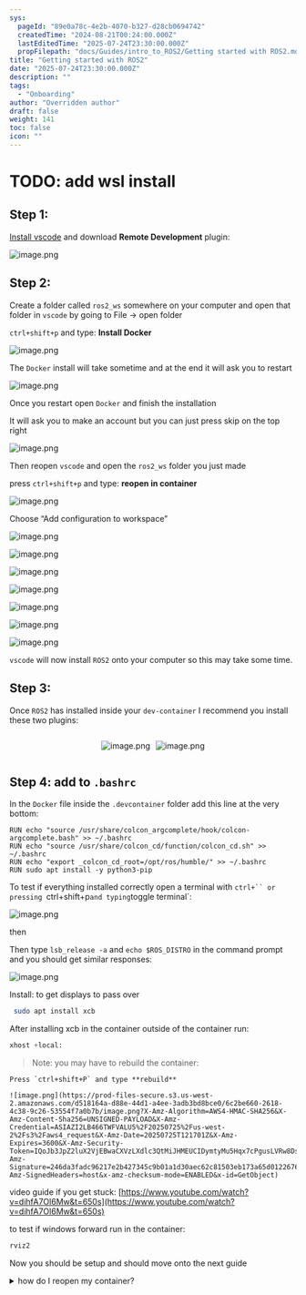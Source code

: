 ```yaml
---
sys:
  pageId: "89e0a78c-4e2b-4070-b327-d28cb0694742"
  createdTime: "2024-08-21T00:24:00.000Z"
  lastEditedTime: "2025-07-24T23:30:00.000Z"
  propFilepath: "docs/Guides/intro_to_ROS2/Getting started with ROS2.md"
title: "Getting started with ROS2"
date: "2025-07-24T23:30:00.000Z"
description: ""
tags:
  - "Onboarding"
author: "Overridden author"
draft: false
weight: 141
toc: false
icon: ""
---
```


# TODO: add wsl install

## Step 1:

[Install vscode](https://code.visualstudio.com/download) and download **Remote Development** plugin:

![image.png](https://prod-files-secure.s3.us-west-2.amazonaws.com/d518164a-d88e-44d1-a4ee-3adb3bd8bce0/efb52993-1881-4a40-b95e-6f020334f022/image.png?X-Amz-Algorithm=AWS4-HMAC-SHA256&X-Amz-Content-Sha256=UNSIGNED-PAYLOAD&X-Amz-Credential=ASIAZI2LB466RFSFGXDV%2F20250725%2Fus-west-2%2Fs3%2Faws4_request&X-Amz-Date=20250725T121657Z&X-Amz-Expires=3600&X-Amz-Security-Token=IQoJb3JpZ2luX2VjEBwaCXVzLXdlc3QtMiJGMEQCIBj9SOJISmPWgEZ1UeOHXW%2BvWW0IRwRvT92r%2FHkgGBcsAiANMo6OoNnJd%2BUqYGHlY3wBjvIXp%2FPdIQ4NW4owPQI%2BSir%2FAwhFEAAaDDYzNzQyMzE4MzgwNSIMPLph710IJ8YDdGeSKtwDg92bqEh4AuuvI24QgJVaWdh8wuQcCfYQ%2FcK3lJmljENEMPpfsMdL9s83QQo%2FrBun9mt9%2BKEY%2BsXAHluwXlQbd0uyMHU4hGZNmCJxulrGP3B2aX%2FTM16%2BL7Rl4b9kWuy5G41lFvJ1EdKT5ArU%2FT%2FViQ1mgpdwhL7qPif%2B4LHDuGPPqGDm9M4l%2FRt3oa15Y0S4jaHrjb4gw3hhmVjl1CYD6Pd%2BKSQDCYwZL%2FYDtfX5SNOE%2BRertRXtqamZQHRFXyfEo3dQj%2BXLVS77iIfeDbUHATXbEuM3WfQ%2FPV1BbR4DPAdpPWeaT%2BopudeDgVW2WB19iDqBDqawlmxQXCPXAXMIfB1c6KATUCcPfRUhLSVOqk24jbdGfk3Rm%2FnOT02W8OHrHPF05hyhpSKhoTSTge57YiJfb%2BUib4VaNjHn4WUB3vpBycfeOOUpu%2BMZNF0qBQ4LYcLrcnP4cBD69ZQ4RPszW5Wqxc%2FUHCHgyYwNs1LyXFttOUPKA0PvQJBpZ7Xg64TCzKsmWaQ0jOqe8gC2KwJOAgy3MyUcIp6lhyk3t2yvbntwTc6L7aJfu1XbuEE9q4K9RbesaO375qPtLNZl7aCLPsB99E4kuvCpI0ZBz5E3O4NKtpOQdt%2BDRvrPlNAw3eGNxAY6pgFL1j2HdtXw98IB3oOHYVQLyUUccHuhCFiaighADMi1xQZOnGhlN4Vki98Xr36uJDySPii3UZNv%2B0Ln7Epk8vGCXfov%2Btn51KG6kTarRQ07VPMvx7peU8fscti5axrAIK8UIRloItoKb%2BDe%2FqBVPYP%2BXmkeJGRXm%2FOgPo1zbVsts7YxHD77zGsh8w4AwZ9Zc%2BPS3Lrxs4Ha9Rj85h1eUjms8qL%2F8bos&X-Amz-Signature=ffd06ef73eee3aab6c431a518f5b2ad80bca60793757937489cfe4fddad1bf92&X-Amz-SignedHeaders=host&x-amz-checksum-mode=ENABLED&x-id=GetObject)

## Step 2:

Create a folder called `ros2_ws` somewhere on your computer and open that folder in `vscode` by going to File → open folder 

`ctrl+shift+p` and type: **Install Docker**

![image.png](https://prod-files-secure.s3.us-west-2.amazonaws.com/d518164a-d88e-44d1-a4ee-3adb3bd8bce0/2269dc0e-1cd5-47ff-bceb-c04ad9b2eab0/image.png?X-Amz-Algorithm=AWS4-HMAC-SHA256&X-Amz-Content-Sha256=UNSIGNED-PAYLOAD&X-Amz-Credential=ASIAZI2LB466RFSFGXDV%2F20250725%2Fus-west-2%2Fs3%2Faws4_request&X-Amz-Date=20250725T121657Z&X-Amz-Expires=3600&X-Amz-Security-Token=IQoJb3JpZ2luX2VjEBwaCXVzLXdlc3QtMiJGMEQCIBj9SOJISmPWgEZ1UeOHXW%2BvWW0IRwRvT92r%2FHkgGBcsAiANMo6OoNnJd%2BUqYGHlY3wBjvIXp%2FPdIQ4NW4owPQI%2BSir%2FAwhFEAAaDDYzNzQyMzE4MzgwNSIMPLph710IJ8YDdGeSKtwDg92bqEh4AuuvI24QgJVaWdh8wuQcCfYQ%2FcK3lJmljENEMPpfsMdL9s83QQo%2FrBun9mt9%2BKEY%2BsXAHluwXlQbd0uyMHU4hGZNmCJxulrGP3B2aX%2FTM16%2BL7Rl4b9kWuy5G41lFvJ1EdKT5ArU%2FT%2FViQ1mgpdwhL7qPif%2B4LHDuGPPqGDm9M4l%2FRt3oa15Y0S4jaHrjb4gw3hhmVjl1CYD6Pd%2BKSQDCYwZL%2FYDtfX5SNOE%2BRertRXtqamZQHRFXyfEo3dQj%2BXLVS77iIfeDbUHATXbEuM3WfQ%2FPV1BbR4DPAdpPWeaT%2BopudeDgVW2WB19iDqBDqawlmxQXCPXAXMIfB1c6KATUCcPfRUhLSVOqk24jbdGfk3Rm%2FnOT02W8OHrHPF05hyhpSKhoTSTge57YiJfb%2BUib4VaNjHn4WUB3vpBycfeOOUpu%2BMZNF0qBQ4LYcLrcnP4cBD69ZQ4RPszW5Wqxc%2FUHCHgyYwNs1LyXFttOUPKA0PvQJBpZ7Xg64TCzKsmWaQ0jOqe8gC2KwJOAgy3MyUcIp6lhyk3t2yvbntwTc6L7aJfu1XbuEE9q4K9RbesaO375qPtLNZl7aCLPsB99E4kuvCpI0ZBz5E3O4NKtpOQdt%2BDRvrPlNAw3eGNxAY6pgFL1j2HdtXw98IB3oOHYVQLyUUccHuhCFiaighADMi1xQZOnGhlN4Vki98Xr36uJDySPii3UZNv%2B0Ln7Epk8vGCXfov%2Btn51KG6kTarRQ07VPMvx7peU8fscti5axrAIK8UIRloItoKb%2BDe%2FqBVPYP%2BXmkeJGRXm%2FOgPo1zbVsts7YxHD77zGsh8w4AwZ9Zc%2BPS3Lrxs4Ha9Rj85h1eUjms8qL%2F8bos&X-Amz-Signature=4e3f941f4546405cf2ecccc884e7778bb9516d90ad1c3f6202a218fb0af88e59&X-Amz-SignedHeaders=host&x-amz-checksum-mode=ENABLED&x-id=GetObject)

The `Docker` install will take sometime and at the end it will ask you to restart

![image.png](https://prod-files-secure.s3.us-west-2.amazonaws.com/d518164a-d88e-44d1-a4ee-3adb3bd8bce0/ed233f78-be33-4b1f-b89c-9c346c0e961e/image.png?X-Amz-Algorithm=AWS4-HMAC-SHA256&X-Amz-Content-Sha256=UNSIGNED-PAYLOAD&X-Amz-Credential=ASIAZI2LB466RFSFGXDV%2F20250725%2Fus-west-2%2Fs3%2Faws4_request&X-Amz-Date=20250725T121657Z&X-Amz-Expires=3600&X-Amz-Security-Token=IQoJb3JpZ2luX2VjEBwaCXVzLXdlc3QtMiJGMEQCIBj9SOJISmPWgEZ1UeOHXW%2BvWW0IRwRvT92r%2FHkgGBcsAiANMo6OoNnJd%2BUqYGHlY3wBjvIXp%2FPdIQ4NW4owPQI%2BSir%2FAwhFEAAaDDYzNzQyMzE4MzgwNSIMPLph710IJ8YDdGeSKtwDg92bqEh4AuuvI24QgJVaWdh8wuQcCfYQ%2FcK3lJmljENEMPpfsMdL9s83QQo%2FrBun9mt9%2BKEY%2BsXAHluwXlQbd0uyMHU4hGZNmCJxulrGP3B2aX%2FTM16%2BL7Rl4b9kWuy5G41lFvJ1EdKT5ArU%2FT%2FViQ1mgpdwhL7qPif%2B4LHDuGPPqGDm9M4l%2FRt3oa15Y0S4jaHrjb4gw3hhmVjl1CYD6Pd%2BKSQDCYwZL%2FYDtfX5SNOE%2BRertRXtqamZQHRFXyfEo3dQj%2BXLVS77iIfeDbUHATXbEuM3WfQ%2FPV1BbR4DPAdpPWeaT%2BopudeDgVW2WB19iDqBDqawlmxQXCPXAXMIfB1c6KATUCcPfRUhLSVOqk24jbdGfk3Rm%2FnOT02W8OHrHPF05hyhpSKhoTSTge57YiJfb%2BUib4VaNjHn4WUB3vpBycfeOOUpu%2BMZNF0qBQ4LYcLrcnP4cBD69ZQ4RPszW5Wqxc%2FUHCHgyYwNs1LyXFttOUPKA0PvQJBpZ7Xg64TCzKsmWaQ0jOqe8gC2KwJOAgy3MyUcIp6lhyk3t2yvbntwTc6L7aJfu1XbuEE9q4K9RbesaO375qPtLNZl7aCLPsB99E4kuvCpI0ZBz5E3O4NKtpOQdt%2BDRvrPlNAw3eGNxAY6pgFL1j2HdtXw98IB3oOHYVQLyUUccHuhCFiaighADMi1xQZOnGhlN4Vki98Xr36uJDySPii3UZNv%2B0Ln7Epk8vGCXfov%2Btn51KG6kTarRQ07VPMvx7peU8fscti5axrAIK8UIRloItoKb%2BDe%2FqBVPYP%2BXmkeJGRXm%2FOgPo1zbVsts7YxHD77zGsh8w4AwZ9Zc%2BPS3Lrxs4Ha9Rj85h1eUjms8qL%2F8bos&X-Amz-Signature=f0638f658e09f13786cd93880c9d1f1512daa7805ad2437a793d29855dbeb53c&X-Amz-SignedHeaders=host&x-amz-checksum-mode=ENABLED&x-id=GetObject)

Once you restart open `Docker` and finish the installation

It will ask you to make an account but you can just press skip on the top right

![image.png](https://prod-files-secure.s3.us-west-2.amazonaws.com/d518164a-d88e-44d1-a4ee-3adb3bd8bce0/21010ad9-1659-4fd9-9f59-9932a09b2a3d/image.png?X-Amz-Algorithm=AWS4-HMAC-SHA256&X-Amz-Content-Sha256=UNSIGNED-PAYLOAD&X-Amz-Credential=ASIAZI2LB466RFSFGXDV%2F20250725%2Fus-west-2%2Fs3%2Faws4_request&X-Amz-Date=20250725T121657Z&X-Amz-Expires=3600&X-Amz-Security-Token=IQoJb3JpZ2luX2VjEBwaCXVzLXdlc3QtMiJGMEQCIBj9SOJISmPWgEZ1UeOHXW%2BvWW0IRwRvT92r%2FHkgGBcsAiANMo6OoNnJd%2BUqYGHlY3wBjvIXp%2FPdIQ4NW4owPQI%2BSir%2FAwhFEAAaDDYzNzQyMzE4MzgwNSIMPLph710IJ8YDdGeSKtwDg92bqEh4AuuvI24QgJVaWdh8wuQcCfYQ%2FcK3lJmljENEMPpfsMdL9s83QQo%2FrBun9mt9%2BKEY%2BsXAHluwXlQbd0uyMHU4hGZNmCJxulrGP3B2aX%2FTM16%2BL7Rl4b9kWuy5G41lFvJ1EdKT5ArU%2FT%2FViQ1mgpdwhL7qPif%2B4LHDuGPPqGDm9M4l%2FRt3oa15Y0S4jaHrjb4gw3hhmVjl1CYD6Pd%2BKSQDCYwZL%2FYDtfX5SNOE%2BRertRXtqamZQHRFXyfEo3dQj%2BXLVS77iIfeDbUHATXbEuM3WfQ%2FPV1BbR4DPAdpPWeaT%2BopudeDgVW2WB19iDqBDqawlmxQXCPXAXMIfB1c6KATUCcPfRUhLSVOqk24jbdGfk3Rm%2FnOT02W8OHrHPF05hyhpSKhoTSTge57YiJfb%2BUib4VaNjHn4WUB3vpBycfeOOUpu%2BMZNF0qBQ4LYcLrcnP4cBD69ZQ4RPszW5Wqxc%2FUHCHgyYwNs1LyXFttOUPKA0PvQJBpZ7Xg64TCzKsmWaQ0jOqe8gC2KwJOAgy3MyUcIp6lhyk3t2yvbntwTc6L7aJfu1XbuEE9q4K9RbesaO375qPtLNZl7aCLPsB99E4kuvCpI0ZBz5E3O4NKtpOQdt%2BDRvrPlNAw3eGNxAY6pgFL1j2HdtXw98IB3oOHYVQLyUUccHuhCFiaighADMi1xQZOnGhlN4Vki98Xr36uJDySPii3UZNv%2B0Ln7Epk8vGCXfov%2Btn51KG6kTarRQ07VPMvx7peU8fscti5axrAIK8UIRloItoKb%2BDe%2FqBVPYP%2BXmkeJGRXm%2FOgPo1zbVsts7YxHD77zGsh8w4AwZ9Zc%2BPS3Lrxs4Ha9Rj85h1eUjms8qL%2F8bos&X-Amz-Signature=34cf8a4f41a70954e73858a1037f6cf28a24e5d187fa77963840feee91a15590&X-Amz-SignedHeaders=host&x-amz-checksum-mode=ENABLED&x-id=GetObject)

Then reopen `vscode` and open the `ros2_ws` folder you just made

press `ctrl+shift+p` and type: **reopen in container**

![image.png](https://prod-files-secure.s3.us-west-2.amazonaws.com/d518164a-d88e-44d1-a4ee-3adb3bd8bce0/4e93b8c2-41ad-488c-8095-c74205196118/image.png?X-Amz-Algorithm=AWS4-HMAC-SHA256&X-Amz-Content-Sha256=UNSIGNED-PAYLOAD&X-Amz-Credential=ASIAZI2LB466RFSFGXDV%2F20250725%2Fus-west-2%2Fs3%2Faws4_request&X-Amz-Date=20250725T121657Z&X-Amz-Expires=3600&X-Amz-Security-Token=IQoJb3JpZ2luX2VjEBwaCXVzLXdlc3QtMiJGMEQCIBj9SOJISmPWgEZ1UeOHXW%2BvWW0IRwRvT92r%2FHkgGBcsAiANMo6OoNnJd%2BUqYGHlY3wBjvIXp%2FPdIQ4NW4owPQI%2BSir%2FAwhFEAAaDDYzNzQyMzE4MzgwNSIMPLph710IJ8YDdGeSKtwDg92bqEh4AuuvI24QgJVaWdh8wuQcCfYQ%2FcK3lJmljENEMPpfsMdL9s83QQo%2FrBun9mt9%2BKEY%2BsXAHluwXlQbd0uyMHU4hGZNmCJxulrGP3B2aX%2FTM16%2BL7Rl4b9kWuy5G41lFvJ1EdKT5ArU%2FT%2FViQ1mgpdwhL7qPif%2B4LHDuGPPqGDm9M4l%2FRt3oa15Y0S4jaHrjb4gw3hhmVjl1CYD6Pd%2BKSQDCYwZL%2FYDtfX5SNOE%2BRertRXtqamZQHRFXyfEo3dQj%2BXLVS77iIfeDbUHATXbEuM3WfQ%2FPV1BbR4DPAdpPWeaT%2BopudeDgVW2WB19iDqBDqawlmxQXCPXAXMIfB1c6KATUCcPfRUhLSVOqk24jbdGfk3Rm%2FnOT02W8OHrHPF05hyhpSKhoTSTge57YiJfb%2BUib4VaNjHn4WUB3vpBycfeOOUpu%2BMZNF0qBQ4LYcLrcnP4cBD69ZQ4RPszW5Wqxc%2FUHCHgyYwNs1LyXFttOUPKA0PvQJBpZ7Xg64TCzKsmWaQ0jOqe8gC2KwJOAgy3MyUcIp6lhyk3t2yvbntwTc6L7aJfu1XbuEE9q4K9RbesaO375qPtLNZl7aCLPsB99E4kuvCpI0ZBz5E3O4NKtpOQdt%2BDRvrPlNAw3eGNxAY6pgFL1j2HdtXw98IB3oOHYVQLyUUccHuhCFiaighADMi1xQZOnGhlN4Vki98Xr36uJDySPii3UZNv%2B0Ln7Epk8vGCXfov%2Btn51KG6kTarRQ07VPMvx7peU8fscti5axrAIK8UIRloItoKb%2BDe%2FqBVPYP%2BXmkeJGRXm%2FOgPo1zbVsts7YxHD77zGsh8w4AwZ9Zc%2BPS3Lrxs4Ha9Rj85h1eUjms8qL%2F8bos&X-Amz-Signature=4cdcbf18793f64474fa2651c07fd60e5f18a1935dec735dd78289eeb2687ca8a&X-Amz-SignedHeaders=host&x-amz-checksum-mode=ENABLED&x-id=GetObject)

Choose “Add configuration to workspace”

![image.png](https://prod-files-secure.s3.us-west-2.amazonaws.com/d518164a-d88e-44d1-a4ee-3adb3bd8bce0/9560b282-5060-4989-ba37-97e7b2c22476/image.png?X-Amz-Algorithm=AWS4-HMAC-SHA256&X-Amz-Content-Sha256=UNSIGNED-PAYLOAD&X-Amz-Credential=ASIAZI2LB466RFSFGXDV%2F20250725%2Fus-west-2%2Fs3%2Faws4_request&X-Amz-Date=20250725T121657Z&X-Amz-Expires=3600&X-Amz-Security-Token=IQoJb3JpZ2luX2VjEBwaCXVzLXdlc3QtMiJGMEQCIBj9SOJISmPWgEZ1UeOHXW%2BvWW0IRwRvT92r%2FHkgGBcsAiANMo6OoNnJd%2BUqYGHlY3wBjvIXp%2FPdIQ4NW4owPQI%2BSir%2FAwhFEAAaDDYzNzQyMzE4MzgwNSIMPLph710IJ8YDdGeSKtwDg92bqEh4AuuvI24QgJVaWdh8wuQcCfYQ%2FcK3lJmljENEMPpfsMdL9s83QQo%2FrBun9mt9%2BKEY%2BsXAHluwXlQbd0uyMHU4hGZNmCJxulrGP3B2aX%2FTM16%2BL7Rl4b9kWuy5G41lFvJ1EdKT5ArU%2FT%2FViQ1mgpdwhL7qPif%2B4LHDuGPPqGDm9M4l%2FRt3oa15Y0S4jaHrjb4gw3hhmVjl1CYD6Pd%2BKSQDCYwZL%2FYDtfX5SNOE%2BRertRXtqamZQHRFXyfEo3dQj%2BXLVS77iIfeDbUHATXbEuM3WfQ%2FPV1BbR4DPAdpPWeaT%2BopudeDgVW2WB19iDqBDqawlmxQXCPXAXMIfB1c6KATUCcPfRUhLSVOqk24jbdGfk3Rm%2FnOT02W8OHrHPF05hyhpSKhoTSTge57YiJfb%2BUib4VaNjHn4WUB3vpBycfeOOUpu%2BMZNF0qBQ4LYcLrcnP4cBD69ZQ4RPszW5Wqxc%2FUHCHgyYwNs1LyXFttOUPKA0PvQJBpZ7Xg64TCzKsmWaQ0jOqe8gC2KwJOAgy3MyUcIp6lhyk3t2yvbntwTc6L7aJfu1XbuEE9q4K9RbesaO375qPtLNZl7aCLPsB99E4kuvCpI0ZBz5E3O4NKtpOQdt%2BDRvrPlNAw3eGNxAY6pgFL1j2HdtXw98IB3oOHYVQLyUUccHuhCFiaighADMi1xQZOnGhlN4Vki98Xr36uJDySPii3UZNv%2B0Ln7Epk8vGCXfov%2Btn51KG6kTarRQ07VPMvx7peU8fscti5axrAIK8UIRloItoKb%2BDe%2FqBVPYP%2BXmkeJGRXm%2FOgPo1zbVsts7YxHD77zGsh8w4AwZ9Zc%2BPS3Lrxs4Ha9Rj85h1eUjms8qL%2F8bos&X-Amz-Signature=755e15abf418ca05fe250943d3bba4d2d21312b861b4c658a8d27f2b7c4fa843&X-Amz-SignedHeaders=host&x-amz-checksum-mode=ENABLED&x-id=GetObject)

![image.png](https://prod-files-secure.s3.us-west-2.amazonaws.com/d518164a-d88e-44d1-a4ee-3adb3bd8bce0/2ee63f81-886b-48e8-a553-dc6e5eac99e4/image.png?X-Amz-Algorithm=AWS4-HMAC-SHA256&X-Amz-Content-Sha256=UNSIGNED-PAYLOAD&X-Amz-Credential=ASIAZI2LB466RFSFGXDV%2F20250725%2Fus-west-2%2Fs3%2Faws4_request&X-Amz-Date=20250725T121657Z&X-Amz-Expires=3600&X-Amz-Security-Token=IQoJb3JpZ2luX2VjEBwaCXVzLXdlc3QtMiJGMEQCIBj9SOJISmPWgEZ1UeOHXW%2BvWW0IRwRvT92r%2FHkgGBcsAiANMo6OoNnJd%2BUqYGHlY3wBjvIXp%2FPdIQ4NW4owPQI%2BSir%2FAwhFEAAaDDYzNzQyMzE4MzgwNSIMPLph710IJ8YDdGeSKtwDg92bqEh4AuuvI24QgJVaWdh8wuQcCfYQ%2FcK3lJmljENEMPpfsMdL9s83QQo%2FrBun9mt9%2BKEY%2BsXAHluwXlQbd0uyMHU4hGZNmCJxulrGP3B2aX%2FTM16%2BL7Rl4b9kWuy5G41lFvJ1EdKT5ArU%2FT%2FViQ1mgpdwhL7qPif%2B4LHDuGPPqGDm9M4l%2FRt3oa15Y0S4jaHrjb4gw3hhmVjl1CYD6Pd%2BKSQDCYwZL%2FYDtfX5SNOE%2BRertRXtqamZQHRFXyfEo3dQj%2BXLVS77iIfeDbUHATXbEuM3WfQ%2FPV1BbR4DPAdpPWeaT%2BopudeDgVW2WB19iDqBDqawlmxQXCPXAXMIfB1c6KATUCcPfRUhLSVOqk24jbdGfk3Rm%2FnOT02W8OHrHPF05hyhpSKhoTSTge57YiJfb%2BUib4VaNjHn4WUB3vpBycfeOOUpu%2BMZNF0qBQ4LYcLrcnP4cBD69ZQ4RPszW5Wqxc%2FUHCHgyYwNs1LyXFttOUPKA0PvQJBpZ7Xg64TCzKsmWaQ0jOqe8gC2KwJOAgy3MyUcIp6lhyk3t2yvbntwTc6L7aJfu1XbuEE9q4K9RbesaO375qPtLNZl7aCLPsB99E4kuvCpI0ZBz5E3O4NKtpOQdt%2BDRvrPlNAw3eGNxAY6pgFL1j2HdtXw98IB3oOHYVQLyUUccHuhCFiaighADMi1xQZOnGhlN4Vki98Xr36uJDySPii3UZNv%2B0Ln7Epk8vGCXfov%2Btn51KG6kTarRQ07VPMvx7peU8fscti5axrAIK8UIRloItoKb%2BDe%2FqBVPYP%2BXmkeJGRXm%2FOgPo1zbVsts7YxHD77zGsh8w4AwZ9Zc%2BPS3Lrxs4Ha9Rj85h1eUjms8qL%2F8bos&X-Amz-Signature=45c20ec6885be93051dcbf40a691979f794c57faf3199c0b8c5eb514ec752f80&X-Amz-SignedHeaders=host&x-amz-checksum-mode=ENABLED&x-id=GetObject)

![image.png](https://prod-files-secure.s3.us-west-2.amazonaws.com/d518164a-d88e-44d1-a4ee-3adb3bd8bce0/e0fd626c-c8b6-4b2c-95d1-fa4c26514504/image.png?X-Amz-Algorithm=AWS4-HMAC-SHA256&X-Amz-Content-Sha256=UNSIGNED-PAYLOAD&X-Amz-Credential=ASIAZI2LB466RFSFGXDV%2F20250725%2Fus-west-2%2Fs3%2Faws4_request&X-Amz-Date=20250725T121657Z&X-Amz-Expires=3600&X-Amz-Security-Token=IQoJb3JpZ2luX2VjEBwaCXVzLXdlc3QtMiJGMEQCIBj9SOJISmPWgEZ1UeOHXW%2BvWW0IRwRvT92r%2FHkgGBcsAiANMo6OoNnJd%2BUqYGHlY3wBjvIXp%2FPdIQ4NW4owPQI%2BSir%2FAwhFEAAaDDYzNzQyMzE4MzgwNSIMPLph710IJ8YDdGeSKtwDg92bqEh4AuuvI24QgJVaWdh8wuQcCfYQ%2FcK3lJmljENEMPpfsMdL9s83QQo%2FrBun9mt9%2BKEY%2BsXAHluwXlQbd0uyMHU4hGZNmCJxulrGP3B2aX%2FTM16%2BL7Rl4b9kWuy5G41lFvJ1EdKT5ArU%2FT%2FViQ1mgpdwhL7qPif%2B4LHDuGPPqGDm9M4l%2FRt3oa15Y0S4jaHrjb4gw3hhmVjl1CYD6Pd%2BKSQDCYwZL%2FYDtfX5SNOE%2BRertRXtqamZQHRFXyfEo3dQj%2BXLVS77iIfeDbUHATXbEuM3WfQ%2FPV1BbR4DPAdpPWeaT%2BopudeDgVW2WB19iDqBDqawlmxQXCPXAXMIfB1c6KATUCcPfRUhLSVOqk24jbdGfk3Rm%2FnOT02W8OHrHPF05hyhpSKhoTSTge57YiJfb%2BUib4VaNjHn4WUB3vpBycfeOOUpu%2BMZNF0qBQ4LYcLrcnP4cBD69ZQ4RPszW5Wqxc%2FUHCHgyYwNs1LyXFttOUPKA0PvQJBpZ7Xg64TCzKsmWaQ0jOqe8gC2KwJOAgy3MyUcIp6lhyk3t2yvbntwTc6L7aJfu1XbuEE9q4K9RbesaO375qPtLNZl7aCLPsB99E4kuvCpI0ZBz5E3O4NKtpOQdt%2BDRvrPlNAw3eGNxAY6pgFL1j2HdtXw98IB3oOHYVQLyUUccHuhCFiaighADMi1xQZOnGhlN4Vki98Xr36uJDySPii3UZNv%2B0Ln7Epk8vGCXfov%2Btn51KG6kTarRQ07VPMvx7peU8fscti5axrAIK8UIRloItoKb%2BDe%2FqBVPYP%2BXmkeJGRXm%2FOgPo1zbVsts7YxHD77zGsh8w4AwZ9Zc%2BPS3Lrxs4Ha9Rj85h1eUjms8qL%2F8bos&X-Amz-Signature=8054856f9475a89f209264885f15751b788d3b7754431e7e4cf70c18284253f3&X-Amz-SignedHeaders=host&x-amz-checksum-mode=ENABLED&x-id=GetObject)

![image.png](https://prod-files-secure.s3.us-west-2.amazonaws.com/d518164a-d88e-44d1-a4ee-3adb3bd8bce0/a2e13f50-d2ab-4719-a4c2-7ced634bfc9d/image.png?X-Amz-Algorithm=AWS4-HMAC-SHA256&X-Amz-Content-Sha256=UNSIGNED-PAYLOAD&X-Amz-Credential=ASIAZI2LB466RFSFGXDV%2F20250725%2Fus-west-2%2Fs3%2Faws4_request&X-Amz-Date=20250725T121657Z&X-Amz-Expires=3600&X-Amz-Security-Token=IQoJb3JpZ2luX2VjEBwaCXVzLXdlc3QtMiJGMEQCIBj9SOJISmPWgEZ1UeOHXW%2BvWW0IRwRvT92r%2FHkgGBcsAiANMo6OoNnJd%2BUqYGHlY3wBjvIXp%2FPdIQ4NW4owPQI%2BSir%2FAwhFEAAaDDYzNzQyMzE4MzgwNSIMPLph710IJ8YDdGeSKtwDg92bqEh4AuuvI24QgJVaWdh8wuQcCfYQ%2FcK3lJmljENEMPpfsMdL9s83QQo%2FrBun9mt9%2BKEY%2BsXAHluwXlQbd0uyMHU4hGZNmCJxulrGP3B2aX%2FTM16%2BL7Rl4b9kWuy5G41lFvJ1EdKT5ArU%2FT%2FViQ1mgpdwhL7qPif%2B4LHDuGPPqGDm9M4l%2FRt3oa15Y0S4jaHrjb4gw3hhmVjl1CYD6Pd%2BKSQDCYwZL%2FYDtfX5SNOE%2BRertRXtqamZQHRFXyfEo3dQj%2BXLVS77iIfeDbUHATXbEuM3WfQ%2FPV1BbR4DPAdpPWeaT%2BopudeDgVW2WB19iDqBDqawlmxQXCPXAXMIfB1c6KATUCcPfRUhLSVOqk24jbdGfk3Rm%2FnOT02W8OHrHPF05hyhpSKhoTSTge57YiJfb%2BUib4VaNjHn4WUB3vpBycfeOOUpu%2BMZNF0qBQ4LYcLrcnP4cBD69ZQ4RPszW5Wqxc%2FUHCHgyYwNs1LyXFttOUPKA0PvQJBpZ7Xg64TCzKsmWaQ0jOqe8gC2KwJOAgy3MyUcIp6lhyk3t2yvbntwTc6L7aJfu1XbuEE9q4K9RbesaO375qPtLNZl7aCLPsB99E4kuvCpI0ZBz5E3O4NKtpOQdt%2BDRvrPlNAw3eGNxAY6pgFL1j2HdtXw98IB3oOHYVQLyUUccHuhCFiaighADMi1xQZOnGhlN4Vki98Xr36uJDySPii3UZNv%2B0Ln7Epk8vGCXfov%2Btn51KG6kTarRQ07VPMvx7peU8fscti5axrAIK8UIRloItoKb%2BDe%2FqBVPYP%2BXmkeJGRXm%2FOgPo1zbVsts7YxHD77zGsh8w4AwZ9Zc%2BPS3Lrxs4Ha9Rj85h1eUjms8qL%2F8bos&X-Amz-Signature=4a5f6393cd2b82bca6da9b7225f71c2e6fbf4e9b0da07ab02553c034cf3e3e20&X-Amz-SignedHeaders=host&x-amz-checksum-mode=ENABLED&x-id=GetObject)

![image.png](https://prod-files-secure.s3.us-west-2.amazonaws.com/d518164a-d88e-44d1-a4ee-3adb3bd8bce0/6cc478ad-aaba-4bf7-9fcc-403277ab896c/image.png?X-Amz-Algorithm=AWS4-HMAC-SHA256&X-Amz-Content-Sha256=UNSIGNED-PAYLOAD&X-Amz-Credential=ASIAZI2LB466RFSFGXDV%2F20250725%2Fus-west-2%2Fs3%2Faws4_request&X-Amz-Date=20250725T121657Z&X-Amz-Expires=3600&X-Amz-Security-Token=IQoJb3JpZ2luX2VjEBwaCXVzLXdlc3QtMiJGMEQCIBj9SOJISmPWgEZ1UeOHXW%2BvWW0IRwRvT92r%2FHkgGBcsAiANMo6OoNnJd%2BUqYGHlY3wBjvIXp%2FPdIQ4NW4owPQI%2BSir%2FAwhFEAAaDDYzNzQyMzE4MzgwNSIMPLph710IJ8YDdGeSKtwDg92bqEh4AuuvI24QgJVaWdh8wuQcCfYQ%2FcK3lJmljENEMPpfsMdL9s83QQo%2FrBun9mt9%2BKEY%2BsXAHluwXlQbd0uyMHU4hGZNmCJxulrGP3B2aX%2FTM16%2BL7Rl4b9kWuy5G41lFvJ1EdKT5ArU%2FT%2FViQ1mgpdwhL7qPif%2B4LHDuGPPqGDm9M4l%2FRt3oa15Y0S4jaHrjb4gw3hhmVjl1CYD6Pd%2BKSQDCYwZL%2FYDtfX5SNOE%2BRertRXtqamZQHRFXyfEo3dQj%2BXLVS77iIfeDbUHATXbEuM3WfQ%2FPV1BbR4DPAdpPWeaT%2BopudeDgVW2WB19iDqBDqawlmxQXCPXAXMIfB1c6KATUCcPfRUhLSVOqk24jbdGfk3Rm%2FnOT02W8OHrHPF05hyhpSKhoTSTge57YiJfb%2BUib4VaNjHn4WUB3vpBycfeOOUpu%2BMZNF0qBQ4LYcLrcnP4cBD69ZQ4RPszW5Wqxc%2FUHCHgyYwNs1LyXFttOUPKA0PvQJBpZ7Xg64TCzKsmWaQ0jOqe8gC2KwJOAgy3MyUcIp6lhyk3t2yvbntwTc6L7aJfu1XbuEE9q4K9RbesaO375qPtLNZl7aCLPsB99E4kuvCpI0ZBz5E3O4NKtpOQdt%2BDRvrPlNAw3eGNxAY6pgFL1j2HdtXw98IB3oOHYVQLyUUccHuhCFiaighADMi1xQZOnGhlN4Vki98Xr36uJDySPii3UZNv%2B0Ln7Epk8vGCXfov%2Btn51KG6kTarRQ07VPMvx7peU8fscti5axrAIK8UIRloItoKb%2BDe%2FqBVPYP%2BXmkeJGRXm%2FOgPo1zbVsts7YxHD77zGsh8w4AwZ9Zc%2BPS3Lrxs4Ha9Rj85h1eUjms8qL%2F8bos&X-Amz-Signature=9ca74572e520928b4d34e2948050cdba1663f1e1842de87385e6739cc292b8d5&X-Amz-SignedHeaders=host&x-amz-checksum-mode=ENABLED&x-id=GetObject)

![image.png](https://prod-files-secure.s3.us-west-2.amazonaws.com/d518164a-d88e-44d1-a4ee-3adb3bd8bce0/53255b28-f75e-430f-b9e3-c0ac8577e42b/image.png?X-Amz-Algorithm=AWS4-HMAC-SHA256&X-Amz-Content-Sha256=UNSIGNED-PAYLOAD&X-Amz-Credential=ASIAZI2LB466RFSFGXDV%2F20250725%2Fus-west-2%2Fs3%2Faws4_request&X-Amz-Date=20250725T121657Z&X-Amz-Expires=3600&X-Amz-Security-Token=IQoJb3JpZ2luX2VjEBwaCXVzLXdlc3QtMiJGMEQCIBj9SOJISmPWgEZ1UeOHXW%2BvWW0IRwRvT92r%2FHkgGBcsAiANMo6OoNnJd%2BUqYGHlY3wBjvIXp%2FPdIQ4NW4owPQI%2BSir%2FAwhFEAAaDDYzNzQyMzE4MzgwNSIMPLph710IJ8YDdGeSKtwDg92bqEh4AuuvI24QgJVaWdh8wuQcCfYQ%2FcK3lJmljENEMPpfsMdL9s83QQo%2FrBun9mt9%2BKEY%2BsXAHluwXlQbd0uyMHU4hGZNmCJxulrGP3B2aX%2FTM16%2BL7Rl4b9kWuy5G41lFvJ1EdKT5ArU%2FT%2FViQ1mgpdwhL7qPif%2B4LHDuGPPqGDm9M4l%2FRt3oa15Y0S4jaHrjb4gw3hhmVjl1CYD6Pd%2BKSQDCYwZL%2FYDtfX5SNOE%2BRertRXtqamZQHRFXyfEo3dQj%2BXLVS77iIfeDbUHATXbEuM3WfQ%2FPV1BbR4DPAdpPWeaT%2BopudeDgVW2WB19iDqBDqawlmxQXCPXAXMIfB1c6KATUCcPfRUhLSVOqk24jbdGfk3Rm%2FnOT02W8OHrHPF05hyhpSKhoTSTge57YiJfb%2BUib4VaNjHn4WUB3vpBycfeOOUpu%2BMZNF0qBQ4LYcLrcnP4cBD69ZQ4RPszW5Wqxc%2FUHCHgyYwNs1LyXFttOUPKA0PvQJBpZ7Xg64TCzKsmWaQ0jOqe8gC2KwJOAgy3MyUcIp6lhyk3t2yvbntwTc6L7aJfu1XbuEE9q4K9RbesaO375qPtLNZl7aCLPsB99E4kuvCpI0ZBz5E3O4NKtpOQdt%2BDRvrPlNAw3eGNxAY6pgFL1j2HdtXw98IB3oOHYVQLyUUccHuhCFiaighADMi1xQZOnGhlN4Vki98Xr36uJDySPii3UZNv%2B0Ln7Epk8vGCXfov%2Btn51KG6kTarRQ07VPMvx7peU8fscti5axrAIK8UIRloItoKb%2BDe%2FqBVPYP%2BXmkeJGRXm%2FOgPo1zbVsts7YxHD77zGsh8w4AwZ9Zc%2BPS3Lrxs4Ha9Rj85h1eUjms8qL%2F8bos&X-Amz-Signature=219400d226259853b0cc5126f2d3a88432206b3cdc52a97789af0d817649b113&X-Amz-SignedHeaders=host&x-amz-checksum-mode=ENABLED&x-id=GetObject)

![image.png](https://prod-files-secure.s3.us-west-2.amazonaws.com/d518164a-d88e-44d1-a4ee-3adb3bd8bce0/7c562767-5af9-4ffb-97d1-327bcdf4ee00/image.png?X-Amz-Algorithm=AWS4-HMAC-SHA256&X-Amz-Content-Sha256=UNSIGNED-PAYLOAD&X-Amz-Credential=ASIAZI2LB466RFSFGXDV%2F20250725%2Fus-west-2%2Fs3%2Faws4_request&X-Amz-Date=20250725T121657Z&X-Amz-Expires=3600&X-Amz-Security-Token=IQoJb3JpZ2luX2VjEBwaCXVzLXdlc3QtMiJGMEQCIBj9SOJISmPWgEZ1UeOHXW%2BvWW0IRwRvT92r%2FHkgGBcsAiANMo6OoNnJd%2BUqYGHlY3wBjvIXp%2FPdIQ4NW4owPQI%2BSir%2FAwhFEAAaDDYzNzQyMzE4MzgwNSIMPLph710IJ8YDdGeSKtwDg92bqEh4AuuvI24QgJVaWdh8wuQcCfYQ%2FcK3lJmljENEMPpfsMdL9s83QQo%2FrBun9mt9%2BKEY%2BsXAHluwXlQbd0uyMHU4hGZNmCJxulrGP3B2aX%2FTM16%2BL7Rl4b9kWuy5G41lFvJ1EdKT5ArU%2FT%2FViQ1mgpdwhL7qPif%2B4LHDuGPPqGDm9M4l%2FRt3oa15Y0S4jaHrjb4gw3hhmVjl1CYD6Pd%2BKSQDCYwZL%2FYDtfX5SNOE%2BRertRXtqamZQHRFXyfEo3dQj%2BXLVS77iIfeDbUHATXbEuM3WfQ%2FPV1BbR4DPAdpPWeaT%2BopudeDgVW2WB19iDqBDqawlmxQXCPXAXMIfB1c6KATUCcPfRUhLSVOqk24jbdGfk3Rm%2FnOT02W8OHrHPF05hyhpSKhoTSTge57YiJfb%2BUib4VaNjHn4WUB3vpBycfeOOUpu%2BMZNF0qBQ4LYcLrcnP4cBD69ZQ4RPszW5Wqxc%2FUHCHgyYwNs1LyXFttOUPKA0PvQJBpZ7Xg64TCzKsmWaQ0jOqe8gC2KwJOAgy3MyUcIp6lhyk3t2yvbntwTc6L7aJfu1XbuEE9q4K9RbesaO375qPtLNZl7aCLPsB99E4kuvCpI0ZBz5E3O4NKtpOQdt%2BDRvrPlNAw3eGNxAY6pgFL1j2HdtXw98IB3oOHYVQLyUUccHuhCFiaighADMi1xQZOnGhlN4Vki98Xr36uJDySPii3UZNv%2B0Ln7Epk8vGCXfov%2Btn51KG6kTarRQ07VPMvx7peU8fscti5axrAIK8UIRloItoKb%2BDe%2FqBVPYP%2BXmkeJGRXm%2FOgPo1zbVsts7YxHD77zGsh8w4AwZ9Zc%2BPS3Lrxs4Ha9Rj85h1eUjms8qL%2F8bos&X-Amz-Signature=0e0acedfc74261a746db04a84436d0f0e94757fcab0afa8fe212e61b4756da57&X-Amz-SignedHeaders=host&x-amz-checksum-mode=ENABLED&x-id=GetObject)

`vscode` will now install `ROS2` onto your computer so this may take some time.

## Step 3:

Once `ROS2` has installed inside your `dev-container` I recommend you install these two plugins:

<div style="display: flex;flex-direction: row; column-gap:10px; max-width: 630px;justify-content: center;">
<div>

![image.png](https://prod-files-secure.s3.us-west-2.amazonaws.com/d518164a-d88e-44d1-a4ee-3adb3bd8bce0/3fc3d550-5a54-4ba1-ba6b-faa01cdb7369/image.png?X-Amz-Algorithm=AWS4-HMAC-SHA256&X-Amz-Content-Sha256=UNSIGNED-PAYLOAD&X-Amz-Credential=ASIAZI2LB466WLYCRYMQ%2F20250725%2Fus-west-2%2Fs3%2Faws4_request&X-Amz-Date=20250725T121700Z&X-Amz-Expires=3600&X-Amz-Security-Token=IQoJb3JpZ2luX2VjEBwaCXVzLXdlc3QtMiJIMEYCIQCEMcd35Ve1T5XkA7lOq0VWVteuaW6h68fltQmJzK4lKgIhAJDF8aDrciaJuj7jTnmfRIq7q6ZpiaRjMoqfaF9kqr9HKv8DCEUQABoMNjM3NDIzMTgzODA1IgzKUuMcr%2FjJdY%2B7GMIq3AO2Mrow81lqY93yZgbIJjHZyiM55lWjfQkYvVcyfTmZ%2Blu21WUY5n3pmG7Crwq1ocSC3eZzen6DUxRxnJL7afghmYd8rHvarb91aMtYnHzUSh5qq%2FOEE8rYMRkt9HNpHJJ6ScIxaE2nqwNNhn8HfvBYzz7SHgHvik5BHN8YIFz7oAGhH32bp6ynBpfDYkoVGTAeobs6ZrsJTLMS6nHxwP5eVyGZsc87Qn8o%2BaoqX2YTWGDe29NVzIZ7%2FPTGpe7xEYJWlBQrLSOlEyZe%2BGC9guztjJ6C%2FqCkwVUS%2BuQKnkqGxvN2Gv2CHPqBLWy4UXqgz0j3t%2BzcBDDIjwNQ%2F%2FuqspkYXnZilNW9tkCT%2FJQl3Ei2H9F%2FrJ5NhTl4ZpgCG67nk3bg32KpM0p246O1ht2FRcFZADR2iIS0lVacoTSqzq9fLOVrT%2FBz9V22XYB7sMnWi4iRTEwfVHwDfER02COqg4jFpi0IZHk%2FfI%2B9eFgSOEalmnwIswq9yxC%2BrxFNPkDctV051HXhk0b9G5TsOd66Vl%2BAFSDL%2FaDLN2TZ1tbgei9Nw%2B8p3itvh4WQByTonQmTZm5aiUw%2FyBXTn44pK%2FsqoNV%2FjM0p%2FvMPvOwElkyVF7vWN7ZrS7m4KZMl93EIoTCs4Y3EBjqkAUsM8iU3aL9JV5F4MyDwDs490U%2Fo66xMffSGk8h6gLyaV3vlzko%2BFC9RiByBu%2Bg94ZhtOD5BU3B%2Bi3UEr4FpvngytpnDQR%2Bs1KFY%2FSIoJgaBYviPGvkog6ql4ZPkib4HqJnEKdGXFbwq6X%2FTe2nLOjcPlQPHG73xRKHTMIUGzJxURxvdOKbeD0%2BvCuvP5gtRzPXEThynLU4KC0cR515E%2F95a6uw7&X-Amz-Signature=cded6873c0bc22361df4e9a9d71688be5eebeb7c88556bace475f2aa6f497b6d&X-Amz-SignedHeaders=host&x-amz-checksum-mode=ENABLED&x-id=GetObject)

</div>
<div>

![image.png](https://prod-files-secure.s3.us-west-2.amazonaws.com/d518164a-d88e-44d1-a4ee-3adb3bd8bce0/d994cc66-13c2-4093-a5a3-f84cf4601a82/image.png?X-Amz-Algorithm=AWS4-HMAC-SHA256&X-Amz-Content-Sha256=UNSIGNED-PAYLOAD&X-Amz-Credential=ASIAZI2LB4666F5UBFUS%2F20250725%2Fus-west-2%2Fs3%2Faws4_request&X-Amz-Date=20250725T121700Z&X-Amz-Expires=3600&X-Amz-Security-Token=IQoJb3JpZ2luX2VjEBwaCXVzLXdlc3QtMiJGMEQCIAxx80ha80%2F0stAoqCoL9cpP0AgaLakng6iNR4YBh%2FTcAiBqn4RtHpU%2Bbp4QZ9%2Bzu7c2gTVRe5Vq9F53axonuBxVBir%2FAwhFEAAaDDYzNzQyMzE4MzgwNSIMq2o27Usncj3LkrIvKtwDswTAWRcqUa%2BXiGBLZevW7kqVLW%2B8NBVBdqa4SdlzITiA2r6g9xCsSDtVNlMaFZZWWZHsn876wxvAm2rUM%2FsAzvMHIe9r3cfxd5xsPm0G93n6Cn9L2rUDUQTDKVcX33fub6UUHGY%2F1DPPkKV%2BKTjo8fQd0GUCwvbhB2RZNJim%2F6t2w1AMS0%2FZri0v83njGF6pwP9kcLHQYGU3T70k19wpyrgoPMELPXdwnIKC1WzCn7MWsrbZlalmnE0XhBCqVxiHL4D6docMfvE9QUnkIXVIQUkyz2aonXfT2fRrFGiSK7sDyxK7QuljqLpGZBRoZRkG9Zz64uPhdKKSpUCvihc1R6%2BSLcfLHehJ9VLigisevQM1dnG5LEo9dOxR6yCl%2B3r2hFW1WqDeQZ80OWdCjh2aib2Ez8rdNXsOblyhCvEuJj1YSdEz2C4HknY%2F4PiaLNrWOwfQhtH1%2BtY2bZB0EfoqTyuLWehOVq5wm7faotb7tEfNw3axhiz%2BK9iZvb3NIy56CXiOVRyp1DO%2Fylu4AJ7gUsIXgzwvcYjfHQgW8ML8jF0XppM8Vl6aeJHtteQAzvltjt2j4tHu9bjn%2FX%2Bva5jr2BooP9R%2BO2HVqfBxFAHWJoGHCxSrr8Nt5aCZf8cwkuKNxAY6pgFz3wcINGJywaZzfqGiuyMiD2vstjqgKn0Z7uthk7AM3S%2FvJfQJkkT8rItG%2FAt8teQuV3UmNxMEZqbq26tW%2BLrrCsKxMksq1xha0hhdvP%2BYQSUG5%2FvEWI8ZbMUdmNbY5bEjvXH2cpzSOKQu5YauSgd6pI97LcxlflR%2BBBNwBIrxbSxkjZDlQeSH1edHnurEx9YuqsozvSj%2FRF733%2FOrIfjQxgEK4WW%2F&X-Amz-Signature=538825db0caa46556b27b66e1b953796b92023b00fa4c47e3adf6d3c62704433&X-Amz-SignedHeaders=host&x-amz-checksum-mode=ENABLED&x-id=GetObject)

</div>
</div>

## Step 4: add to `.bashrc`

In the `Docker` file inside the `.devcontainer` folder add this line at the very bottom: 

```docker
RUN echo "source /usr/share/colcon_argcomplete/hook/colcon-argcomplete.bash" >> ~/.bashrc
RUN echo "source /usr/share/colcon_cd/function/colcon_cd.sh" >> ~/.bashrc
RUN echo "export _colcon_cd_root=/opt/ros/humble/" >> ~/.bashrc
RUN sudo apt install -y python3-pip 
```

To test if everything installed correctly open a terminal with `ctrl+`` or pressing `ctrl+shift+p` and typing `toggle terminal`:

![image.png](https://prod-files-secure.s3.us-west-2.amazonaws.com/d518164a-d88e-44d1-a4ee-3adb3bd8bce0/6a4943d8-b04e-4c02-9a58-775f3384d1a5/image.png?X-Amz-Algorithm=AWS4-HMAC-SHA256&X-Amz-Content-Sha256=UNSIGNED-PAYLOAD&X-Amz-Credential=ASIAZI2LB466RFSFGXDV%2F20250725%2Fus-west-2%2Fs3%2Faws4_request&X-Amz-Date=20250725T121657Z&X-Amz-Expires=3600&X-Amz-Security-Token=IQoJb3JpZ2luX2VjEBwaCXVzLXdlc3QtMiJGMEQCIBj9SOJISmPWgEZ1UeOHXW%2BvWW0IRwRvT92r%2FHkgGBcsAiANMo6OoNnJd%2BUqYGHlY3wBjvIXp%2FPdIQ4NW4owPQI%2BSir%2FAwhFEAAaDDYzNzQyMzE4MzgwNSIMPLph710IJ8YDdGeSKtwDg92bqEh4AuuvI24QgJVaWdh8wuQcCfYQ%2FcK3lJmljENEMPpfsMdL9s83QQo%2FrBun9mt9%2BKEY%2BsXAHluwXlQbd0uyMHU4hGZNmCJxulrGP3B2aX%2FTM16%2BL7Rl4b9kWuy5G41lFvJ1EdKT5ArU%2FT%2FViQ1mgpdwhL7qPif%2B4LHDuGPPqGDm9M4l%2FRt3oa15Y0S4jaHrjb4gw3hhmVjl1CYD6Pd%2BKSQDCYwZL%2FYDtfX5SNOE%2BRertRXtqamZQHRFXyfEo3dQj%2BXLVS77iIfeDbUHATXbEuM3WfQ%2FPV1BbR4DPAdpPWeaT%2BopudeDgVW2WB19iDqBDqawlmxQXCPXAXMIfB1c6KATUCcPfRUhLSVOqk24jbdGfk3Rm%2FnOT02W8OHrHPF05hyhpSKhoTSTge57YiJfb%2BUib4VaNjHn4WUB3vpBycfeOOUpu%2BMZNF0qBQ4LYcLrcnP4cBD69ZQ4RPszW5Wqxc%2FUHCHgyYwNs1LyXFttOUPKA0PvQJBpZ7Xg64TCzKsmWaQ0jOqe8gC2KwJOAgy3MyUcIp6lhyk3t2yvbntwTc6L7aJfu1XbuEE9q4K9RbesaO375qPtLNZl7aCLPsB99E4kuvCpI0ZBz5E3O4NKtpOQdt%2BDRvrPlNAw3eGNxAY6pgFL1j2HdtXw98IB3oOHYVQLyUUccHuhCFiaighADMi1xQZOnGhlN4Vki98Xr36uJDySPii3UZNv%2B0Ln7Epk8vGCXfov%2Btn51KG6kTarRQ07VPMvx7peU8fscti5axrAIK8UIRloItoKb%2BDe%2FqBVPYP%2BXmkeJGRXm%2FOgPo1zbVsts7YxHD77zGsh8w4AwZ9Zc%2BPS3Lrxs4Ha9Rj85h1eUjms8qL%2F8bos&X-Amz-Signature=b3220e05b9217df987a50a40f6e62e04cd743355ed492a6f44f40ee090e72a23&X-Amz-SignedHeaders=host&x-amz-checksum-mode=ENABLED&x-id=GetObject)

then 

Then type `lsb_release -a` and `echo $ROS_DISTRO` in the command prompt and you should get similar responses:

![image.png](https://prod-files-secure.s3.us-west-2.amazonaws.com/d518164a-d88e-44d1-a4ee-3adb3bd8bce0/3e635dec-a805-4e85-8b9e-d000e5b71a4e/image.png?X-Amz-Algorithm=AWS4-HMAC-SHA256&X-Amz-Content-Sha256=UNSIGNED-PAYLOAD&X-Amz-Credential=ASIAZI2LB466RFSFGXDV%2F20250725%2Fus-west-2%2Fs3%2Faws4_request&X-Amz-Date=20250725T121657Z&X-Amz-Expires=3600&X-Amz-Security-Token=IQoJb3JpZ2luX2VjEBwaCXVzLXdlc3QtMiJGMEQCIBj9SOJISmPWgEZ1UeOHXW%2BvWW0IRwRvT92r%2FHkgGBcsAiANMo6OoNnJd%2BUqYGHlY3wBjvIXp%2FPdIQ4NW4owPQI%2BSir%2FAwhFEAAaDDYzNzQyMzE4MzgwNSIMPLph710IJ8YDdGeSKtwDg92bqEh4AuuvI24QgJVaWdh8wuQcCfYQ%2FcK3lJmljENEMPpfsMdL9s83QQo%2FrBun9mt9%2BKEY%2BsXAHluwXlQbd0uyMHU4hGZNmCJxulrGP3B2aX%2FTM16%2BL7Rl4b9kWuy5G41lFvJ1EdKT5ArU%2FT%2FViQ1mgpdwhL7qPif%2B4LHDuGPPqGDm9M4l%2FRt3oa15Y0S4jaHrjb4gw3hhmVjl1CYD6Pd%2BKSQDCYwZL%2FYDtfX5SNOE%2BRertRXtqamZQHRFXyfEo3dQj%2BXLVS77iIfeDbUHATXbEuM3WfQ%2FPV1BbR4DPAdpPWeaT%2BopudeDgVW2WB19iDqBDqawlmxQXCPXAXMIfB1c6KATUCcPfRUhLSVOqk24jbdGfk3Rm%2FnOT02W8OHrHPF05hyhpSKhoTSTge57YiJfb%2BUib4VaNjHn4WUB3vpBycfeOOUpu%2BMZNF0qBQ4LYcLrcnP4cBD69ZQ4RPszW5Wqxc%2FUHCHgyYwNs1LyXFttOUPKA0PvQJBpZ7Xg64TCzKsmWaQ0jOqe8gC2KwJOAgy3MyUcIp6lhyk3t2yvbntwTc6L7aJfu1XbuEE9q4K9RbesaO375qPtLNZl7aCLPsB99E4kuvCpI0ZBz5E3O4NKtpOQdt%2BDRvrPlNAw3eGNxAY6pgFL1j2HdtXw98IB3oOHYVQLyUUccHuhCFiaighADMi1xQZOnGhlN4Vki98Xr36uJDySPii3UZNv%2B0Ln7Epk8vGCXfov%2Btn51KG6kTarRQ07VPMvx7peU8fscti5axrAIK8UIRloItoKb%2BDe%2FqBVPYP%2BXmkeJGRXm%2FOgPo1zbVsts7YxHD77zGsh8w4AwZ9Zc%2BPS3Lrxs4Ha9Rj85h1eUjms8qL%2F8bos&X-Amz-Signature=6cf748d91a715ee936fdfed4c82391f1466edfcf343aa9381e2c97283e35b1ee&X-Amz-SignedHeaders=host&x-amz-checksum-mode=ENABLED&x-id=GetObject)

Install:  to get displays to pass over

```bash
 sudo apt install xcb
```

After installing xcb in the container outside of the container run:

```python
xhost +local:
```

> Note: you may have to rebuild the container:

	Press `ctrl+shift+P` and type **rebuild**

	![image.png](https://prod-files-secure.s3.us-west-2.amazonaws.com/d518164a-d88e-44d1-a4ee-3adb3bd8bce0/6c2be660-2618-4c38-9c26-53554f7a0b7b/image.png?X-Amz-Algorithm=AWS4-HMAC-SHA256&X-Amz-Content-Sha256=UNSIGNED-PAYLOAD&X-Amz-Credential=ASIAZI2LB466TWFVALU5%2F20250725%2Fus-west-2%2Fs3%2Faws4_request&X-Amz-Date=20250725T121701Z&X-Amz-Expires=3600&X-Amz-Security-Token=IQoJb3JpZ2luX2VjEBwaCXVzLXdlc3QtMiJHMEUCIDymtyMu5Hqx7cPgusLVRw8DsRz5OVIEumDwVp3K3jpHAiEA7Wt0Pfj87ZG0KHF7l0kl0B%2Fvr3GEU7GGKUWWjhBhWvUq%2FwMIRRAAGgw2Mzc0MjMxODM4MDUiDDdh0IWmJDPyHKikdyrcAzBOh2pCflR94Rd4U6NXO6KDij%2FlNGnnWO7bQ4KTaaBdmqf1US5aBHn2wxwMt6ZuBv7egofdg24V5Vso2NbGStqZJfAGFCk%2BRhktDb6xflEqts2CrcguuomiFw5Z8k6FpX3LDr6%2BhfUmvMnN58x5TXVv2F69sKg99jCC8qSCHH4ZScohyPZp7WVAxzeaEPQakcksMOUSS8V%2FxyIcvh%2FfEzr%2Fz8uRWJzjzChT0govFd1hbeyEXcWsWkPJJuo9Eto0kWJ4NlKernEcBRXF6xTpsv2V0dB3%2FxRcENzyt4J2iCzh2sCgdbkyh3vDYBlemvbchdCNXMD62EiOHGXO%2B2T21vzYMYYNiWNvJubWUt6NxgMbCBgbcFV0mKoaTkFGWVHvURWfVWTQyn6A8i2%2B1jzGm7yntmUIp4jYkzOwzmvv6N7cnBNtW5MrD599pqFlcLe6z7sx2XcSgFMZ2kNOklxkLCyz1EWn1%2F54Uv2Jy6oNaDU%2FifvBDRT2UlvM8P%2B1yqigbrHe9BCLSQ8E0u5%2FWzYDJLNKaGgAnTN9FLsKan8Gyv%2BAzch9BwLp0dVxQ3i%2Fxxm%2FMmgxk4wN89MOVX3CuH1aAF4pEosIIbxxTljayRN9e%2FGs6xQRLosZ9iEvdOosMN7hjcQGOqUBQodn7vO%2Fq64mkKW7I8HQVrAT7zyEuKQWfpFc0o51C%2FuF83rxL4Jviei9cb7KBAJLF3pn5dZvrLe236cLd10OROqWeY7fIlV0M29cnruiDqYbvJSYxael0Bih%2B5eBlVIQjhhXlkRY%2F1x9oU2%2BnCKzO6L81kGA59VjCxUr369JyqcU8j5qVHf1ROQKmN%2BY5nMkUpxJYkWHAb7vdLOn4tYYCViT5BMm&X-Amz-Signature=246da3fadc96217e2b427345c9b01a1d30aec62c81503eb173a65d01226765c1&X-Amz-SignedHeaders=host&x-amz-checksum-mode=ENABLED&x-id=GetObject)

video guide if you get stuck: [https://www.youtube.com/watch?v=dihfA7Ol6Mw&t=650s](https://www.youtube.com/watch?v=dihfA7Ol6Mw&t=650s)

to test if windows forward run in the container:

```bash
rviz2
```

Now you should be setup and should move onto the next guide 

<details>
      <summary>how do I reopen my container?</summary>
      TODO:
  </details>
